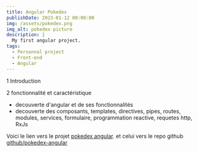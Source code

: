 ```yaml
---
title: Angular Pokedex
publishDate: 2023-01-12 00:00:00
img: /assets/pokedex.png
img_alt: pokedex picture
description: |
  My first angular project.
tags:
  - Personnal project
  - Front-end
  - Angular
---
```


1 Introduction

2 fonctionnalité et caractéristique

- decouverte d'angular et de ses fonctionnalités
- decouverte des composants, templates, directives, pipes, routes, modules, services, formulaire, programmation reactive, requetes http, RxJs

Voici le lien vers le projet [pokedex angular](https://pokedex-angular-58709.web.app/pokemons).
et celui vers le repo github [github/pokedex-angular](https://github.com/AlexandreMoreau2002/Pokedex-angular)
